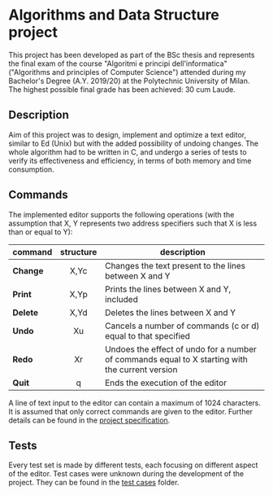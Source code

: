 # __Algorithms and Data Structure project__

This project has been developed as part of the BSc thesis and represents the final exam of the course "Algoritmi e principi dell'informatica" ("Algorithms and principles of Computer Science") attended during my Bachelor's Degree (A.Y. 2019/20) at the Polytechnic University of Milan. The highest possible final grade has been achieved: 30 cum Laude.

## __Description__
Aim of this project was to design, implement and optimize a text editor, similar to Ed (Unix) but with the added possibility of undoing changes. The whole algorithm had to be written in C, and undergo a series of tests to verify its effectiveness and efficiency, in terms of both memory and time consumption.

## __Commands__
The implemented editor supports the following operations (with the assumption that X, Y represents two address specifiers such that X is less than or equal to Y):

|command   |structure|description|
|----------|:-------:|-----------|
|__Change__|X,Yc     |Changes the text present to the lines between X and Y|
|__Print__ |X,Yp     |Prints the lines between X and Y, included|
|__Delete__|X,Yd     |Deletes the lines between X and Y|
|__Undo__  |Xu       |Cancels a number of commands (c or d) equal to that specified|
|__Redo__  |Xr       |Undoes the effect of undo for a number of commands equal to  X starting with the current version|
|__Quit__  |q        |Ends the execution of the editor|

A line of text input to the editor can contain a maximum of 1024 characters. It is assumed that only correct commands are given to the editor. Further details can be found in the [project specification](Final_Exam_Project_Specification_2020.pdf).

## __Tests__
Every test set is made by different tests, each focusing on different aspect of the editor. Test cases were unknown during the development of the project. 
They can be found in the [test cases](/test_cases) folder.
